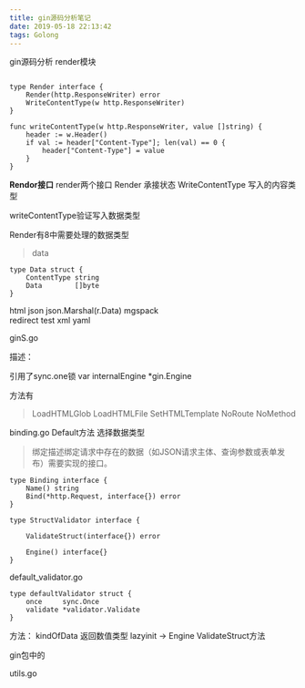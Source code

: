 ```yaml
---
title: gin源码分析笔记
date: 2019-05-18 22:13:42
tags: Golong
---
```


gin源码分析 render模块


```golang

type Render interface {
	Render(http.ResponseWriter) error
	WriteContentType(w http.ResponseWriter)
}

func writeContentType(w http.ResponseWriter, value []string) {
	header := w.Header()
	if val := header["Content-Type"]; len(val) == 0 {
		header["Content-Type"] = value
	}
}
```

**Rendor接口**
render两个接口
Render 承接状态
WriteContentType 写入的内容类型



writeContentType验证写入数据类型

Render有8中需要处理的数据类型 

> data  
```angular2html
type Data struct {
	ContentType string
	Data        []byte
}
```
> 
html
json  json.Marshal(r.Data)
mgspack  
redirect
test
xml
yaml


ginS.go

描述：

引用了sync.one锁
var internalEngine *gin.Engine


方法有
> LoadHTMLGlob    LoadHTMLFile SetHTMLTemplate NoRoute NoMethod 


binding.go
Default方法 选择数据类型


> 绑定描述绑定请求中存在的数据（如JSON请求主体、查询参数或表单发布）需要实现的接口。
```angular2html
type Binding interface {
	Name() string
	Bind(*http.Request, interface{}) error
}
```


```angular2html
type StructValidator interface {

	ValidateStruct(interface{}) error

	Engine() interface{}
}
```


default_validator.go

```angular2html
type defaultValidator struct {
	once     sync.Once
	validate *validator.Validate
}
```

方法： kindOfData  返回数值类型
lazyinit -> Engine  ValidateStruct方法


gin包中的

utils.go

